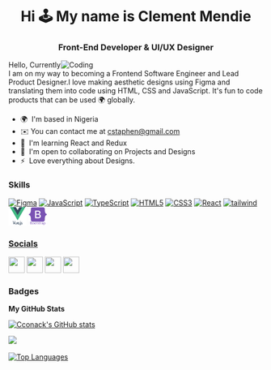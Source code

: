 
<h1 align="center">Hi 🕹 My name is Clement Mendie</h1>
<h3 align="center">Front-End Developer & UI/UX Designer</h3>
<img align="right" alt="Coding" width="400" src="https://www.google.com/imgres?imgurl=https%3A%2F%2Fuiuxdesignschool.in%2Fimages%2Fworkingman.gif&imgrefurl=https%3A%2F%2Fuiuxdesignschool.in%2F&tbnid=0HXYFIRz0tdfxM&vet=12ahUKEwja5Yrm0Lf7AhUUjxoKHYXvDD8QMyggegUIARDlAQ..i&docid=CALDx1k3DomdeM&w=800&h=600&itg=1&q=animated%20image%20for%20coders%20and%20Ui%20designer&hl=en&ved=2ahUKEwja5Yrm0Lf7AhUUjxoKHYXvDD8QMyggegUIARDlAQ" alt="">

Hello, Currently I am on my way to becoming a Frontend Software Engineer and Lead Product Designer.I love making aesthetic designs using Figma and translating them into code using HTML, CSS and JavaScript. It's fun to code products that can be used 🌍 globally.

* 🌍  I'm based in Nigeria
* ✉️  You can contact me at cstaphen@gmail.com
* 🧠  I'm learning React and Redux
* 🤝  I'm open to collaborating on Projects and Designs
* ⚡  Love everything about Designs.

### Skills

<p align="left">
 <a href="https://www.figma.com/" target="_blank" rel="noreferrer"><img src="https://raw.githubusercontent.com/danielcranney/readme-generator/main/public/icons/skills/figma-colored.svg" width="36" height="36" alt="Figma" /></a>
<a href="https://developer.mozilla.org/en-US/docs/Web/JavaScript" target="_blank" rel="noreferrer"><img src="https://raw.githubusercontent.com/danielcranney/readme-generator/main/public/icons/skills/javascript-colored.svg" width="36" height="36" alt="JavaScript" /></a>
<a href="https://www.typescriptlang.org/" target="_blank" rel="noreferrer"><img src="https://raw.githubusercontent.com/danielcranney/readme-generator/main/public/icons/skills/typescript-colored.svg" width="36" height="36" alt="TypeScript" /></a>
<a href="https://developer.mozilla.org/en-US/docs/Glossary/HTML5" target="_blank" rel="noreferrer"><img src="https://raw.githubusercontent.com/danielcranney/readme-generator/main/public/icons/skills/html5-colored.svg" width="36" height="36" alt="HTML5" /></a>
<a href="https://www.w3.org/TR/CSS/#css" target="_blank" rel="noreferrer"><img src="https://raw.githubusercontent.com/danielcranney/readme-generator/main/public/icons/skills/css3-colored.svg" width="36" height="36" alt="CSS3" /></a>
<a href="https://reactjs.org/" target="_blank" rel="noreferrer"><img src="https://raw.githubusercontent.com/danielcranney/readme-generator/main/public/icons/skills/react-colored.svg" width="36" height="36" alt="React" /></a>
 <a href="https://tailwindcss.com/" target="_blank" rel="noreferrer"> <img src="https://www.vectorlogo.zone/logos/tailwindcss/tailwindcss-icon.svg" alt="tailwind" width="36" height="36"/></a> 
 <a href="https://www.vue.js/" target="_blank" rel="noreferrer"><img src=" https://raw.githubusercontent.com/devicons/devicon/master/icons/vuejs/vuejs-original-wordmark.svg" width="36" height="36" alt="vuejs" /></a>
   <a href="https://getbootstrap.com" target="_blank" rel="noreferrer"> <img src="https://raw.githubusercontent.com/devicons/devicon/master/icons/bootstrap/bootstrap-plain-wordmark.svg" alt="bootstrap" width="36" height="36"/>
</p>


### Socials

<p align="left"> <a href="https://www.github.com/Cconack" target="_blank" rel="noreferrer"><img src="https://raw.githubusercontent.com/danielcranney/readme-generator/main/public/icons/socials/github-dark.svg" width="32" height="32" /></a> <a href="https://www.linkedin.com/in/mendieclement" target="_blank" rel="noreferrer"><img src="https://raw.githubusercontent.com/danielcranney/readme-generator/main/public/icons/socials/linkedin.svg" width="32" height="32" /></a>
<a href="https://www.twitter.com/cstaphen" target="_blank" rel="noreferrer"><img src="https://raw.githubusercontent.com/danielcranney/readme-generator/main/public/icons/socials/twitter.svg" width="32" height="32" /></a>
<a href="https://www.instagram.com/cconack" target="_blank" rel="noreferrer"><img src="https://raw.githubusercontent.com/danielcranney/readme-generator/main/public/icons/socials/instagram.svg" width="32" height="32" /></a>
</p>

### Badges

<b>My GitHub Stats</b>

<a href="http://www.github.com/Cconack"><img src="https://github-readme-stats.vercel.app/api?username=Cconack&show_icons=true&hide=&count_private=true&title_color=0891b2&text_color=ffffff&icon_color=3382ed&bg_color=1c1917&hide_border=true&show_icons=true" alt="Cconack's GitHub stats" /></a>

<a href="http://www.github.com/Cconack"><img src="https://github-readme-streak-stats.herokuapp.com/?user=Cconack&stroke=ffffff&background=1c1917&ring=0891b2&fire=0891b2&currStreakNum=ffffff&currStreakLabel=0891b2&sideNums=ffffff&sideLabels=ffffff&dates=ffffff&hide_border=true" /></a>

<a href="https://github.com/Cconack" align="left"><img src="https://github-readme-stats.vercel.app/api/top-langs/?username=Cconack&langs_count=10&title_color=0891b2&text_color=ffffff&icon_color=3382ed&bg_color=1c1917&hide_border=true&locale=en&custom_title=Top%20%Languages" alt="Top Languages" /></a>
